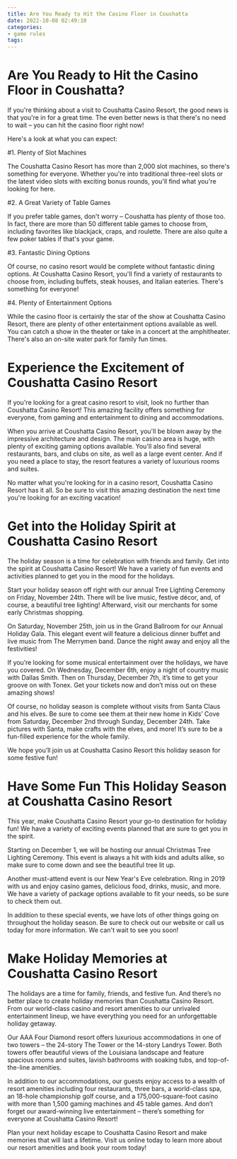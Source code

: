 ```yaml
---
title: Are You Ready to Hit the Casino Floor in Coushatta
date: 2022-10-08 02:49:10
categories:
- game rules
tags:
---
```



#  Are You Ready to Hit the Casino Floor in Coushatta?

If you're thinking about a visit to Coushatta Casino Resort, the good news is that you're in for a great time. The even better news is that there's no need to wait – you can hit the casino floor right now!

Here's a look at what you can expect:

#1. Plenty of Slot Machines

The Coushatta Casino Resort has more than 2,000 slot machines, so there's something for everyone. Whether you're into traditional three-reel slots or the latest video slots with exciting bonus rounds, you'll find what you're looking for here.

#2. A Great Variety of Table Games

If you prefer table games, don't worry – Coushatta has plenty of those too. In fact, there are more than 50 different table games to choose from, including favorites like blackjack, craps, and roulette. There are also quite a few poker tables if that's your game.

#3. Fantastic Dining Options

Of course, no casino resort would be complete without fantastic dining options. At Coushatta Casino Resort, you'll find a variety of restaurants to choose from, including buffets, steak houses, and Italian eateries. There's something for everyone!

#4. Plenty of Entertainment Options

While the casino floor is certainly the star of the show at Coushatta Casino Resort, there are plenty of other entertainment options available as well. You can catch a show in the theater or take in a concert at the amphitheater. There's also an on-site water park for family fun times.

#  Experience the Excitement of Coushatta Casino Resort

If you're looking for a great casino resort to visit, look no further than Coushatta Casino Resort! This amazing facility offers something for everyone, from gaming and entertainment to dining and accommodations.

When you arrive at Coushatta Casino Resort, you'll be blown away by the impressive architecture and design. The main casino area is huge, with plenty of exciting gaming options available. You'll also find several restaurants, bars, and clubs on site, as well as a large event center. And if you need a place to stay, the resort features a variety of luxurious rooms and suites.

No matter what you're looking for in a casino resort, Coushatta Casino Resort has it all. So be sure to visit this amazing destination the next time you're looking for an exciting vacation!

#  Get into the Holiday Spirit at Coushatta Casino Resort

The holiday season is a time for celebration with friends and family. Get into the spirit at Coushatta Casino Resort! We have a variety of fun events and activities planned to get you in the mood for the holidays.

Start your holiday season off right with our annual Tree Lighting Ceremony on Friday, November 24th. There will be live music, festive décor, and, of course, a beautiful tree lighting! Afterward, visit our merchants for some early Christmas shopping.

On Saturday, November 25th, join us in the Grand Ballroom for our Annual Holiday Gala. This elegant event will feature a delicious dinner buffet and live music from The Merrymen band. Dance the night away and enjoy all the festivities!

If you’re looking for some musical entertainment over the holidays, we have you covered. On Wednesday, December 6th, enjoy a night of country music with Dallas Smith. Then on Thursday, December 7th, it’s time to get your groove on with Tonex. Get your tickets now and don’t miss out on these amazing shows!

Of course, no holiday season is complete without visits from Santa Claus and his elves. Be sure to come see them at their new home in Kids’ Cove from Saturday, December 2nd through Sunday, December 24th. Take pictures with Santa, make crafts with the elves, and more! It’s sure to be a fun-filled experience for the whole family.

We hope you’ll join us at Coushatta Casino Resort this holiday season for some festive fun!

#  Have Some Fun This Holiday Season at Coushatta Casino Resort

This year, make Coushatta Casino Resort your go-to destination for holiday fun! We have a variety of exciting events planned that are sure to get you in the spirit.

 Starting on December 1, we will be hosting our annual Christmas Tree Lighting Ceremony. This event is always a hit with kids and adults alike, so make sure to come down and see the beautiful tree lit up.

Another must-attend event is our New Year's Eve celebration. Ring in 2019 with us and enjoy casino games, delicious food, drinks, music, and more. We have a variety of package options available to fit your needs, so be sure to check them out.

In addition to these special events, we have lots of other things going on throughout the holiday season. Be sure to check out our website or call us today for more information. We can't wait to see you soon!

#  Make Holiday Memories at Coushatta Casino Resort

The holidays are a time for family, friends, and festive fun. And there’s no better place to create holiday memories than Coushatta Casino Resort. From our world-class casino and resort amenities to our unrivaled entertainment lineup, we have everything you need for an unforgettable holiday getaway.

Our AAA Four Diamond resort offers luxurious accommodations in one of two towers – the 24-story The Tower or the 14-story Landrys Tower. Both towers offer beautiful views of the Louisiana landscape and feature spacious rooms and suites, lavish bathrooms with soaking tubs, and top-of-the-line amenities.

In addition to our accommodations, our guests enjoy access to a wealth of resort amenities including four restaurants, three bars, a world-class spa, an 18-hole championship golf course, and a 175,000-square-foot casino with more than 1,500 gaming machines and 45 table games. And don’t forget our award-winning live entertainment – there’s something for everyone at Coushatta Casino Resort!

Plan your next holiday escape to Coushatta Casino Resort and make memories that will last a lifetime. Visit us online today to learn more about our resort amenities and book your room today!